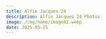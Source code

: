 ```yaml
---
title: Alfie Jacques 24
description: Alfie Jacques 24 Photos
image: /img/home/image02.webp
date: 2025-05-15
---
```


